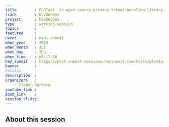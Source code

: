 ```yaml
---
title        : PLOT4ai, an open source privacy threat modeling library for AI
track        : DevSecOps
project      : DevSecOps
type         : working-session
topics       : 
featured     :
event        : mini-summit
when_year    : 2022
when_month   : Jul
when_day     : Thu
when_time    : WS-17-18
hey_summit   : https://post-summit-sessions.heysummit.com/talks/plot4ai-an-open-source-privacy-threat-modeling-library-for-ai/
banner       : 
#status      : 
description  :
organizers   :
    - Isabel Barbera 
youtube_link : 
zoom_link    : 
session_slides:
---
```




## About this session
